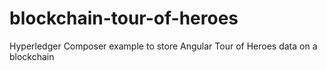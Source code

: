 # blockchain-tour-of-heroes

Hyperledger Composer example to store Angular Tour of Heroes data on a blockchain
